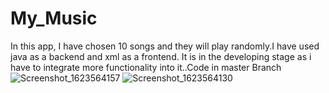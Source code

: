 # My_Music
In this app, I have chosen 10 songs and they will play randomly.I have used java as a backend and xml as a frontend. It is in the developing stage as i have to integrate more functionality into it..Code in master Branch
![Screenshot_1623564157](https://user-images.githubusercontent.com/56622301/121797021-1ad16780-cc3b-11eb-9855-bf211cadd8d8.png)
![Screenshot_1623564130](https://user-images.githubusercontent.com/56622301/121797022-1c029480-cc3b-11eb-9852-da531a3c98ef.png)
